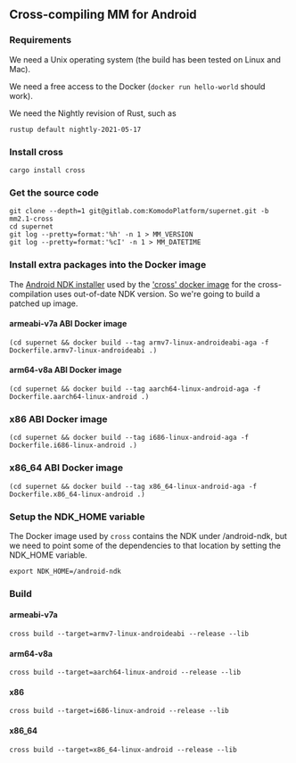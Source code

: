 ## Cross-compiling MM for Android

### Requirements

We need a Unix operating system (the build has been tested on Linux and Mac).

We need a free access to the Docker (`docker run hello-world` should work).

We need the Nightly revision of Rust, such as

    rustup default nightly-2021-05-17

### Install cross

    cargo install cross

### Get the source code

    git clone --depth=1 git@gitlab.com:KomodoPlatform/supernet.git -b mm2.1-cross
    cd supernet
    git log --pretty=format:'%h' -n 1 > MM_VERSION
    git log --pretty=format:'%cI' -n 1 > MM_DATETIME

### Install extra packages into the Docker image

The [Android NDK installer](https://github.com/rust-embedded/cross/tree/master/docker/android-ndk.sh) used by the ['cross' docker image](https://github.com/rust-embedded/cross/tree/master/docker/armv7-linux-androideabi) for the cross-compilation uses out-of-date NDK version. So we're going to build a patched up image.

#### armeabi-v7a ABI Docker image

    (cd supernet && docker build --tag armv7-linux-androideabi-aga -f Dockerfile.armv7-linux-androideabi .)

#### arm64-v8a ABI Docker image

    (cd supernet && docker build --tag aarch64-linux-android-aga -f Dockerfile.aarch64-linux-android .)

### x86 ABI Docker image

    (cd supernet && docker build --tag i686-linux-android-aga -f Dockerfile.i686-linux-android .)

### x86_64 ABI Docker image

    (cd supernet && docker build --tag x86_64-linux-android-aga -f Dockerfile.x86_64-linux-android .)

### Setup the NDK_HOME variable

The Docker image used by `cross` contains the NDK under /android-ndk,
but we need to point some of the dependencies to that location
by setting the NDK_HOME variable.

    export NDK_HOME=/android-ndk

### Build

#### armeabi-v7a

    cross build --target=armv7-linux-androideabi --release --lib

#### arm64-v8a

    cross build --target=aarch64-linux-android --release --lib

#### x86

    cross build --target=i686-linux-android --release --lib

#### x86_64

    cross build --target=x86_64-linux-android --release --lib
